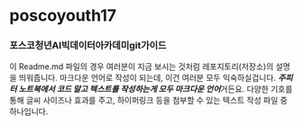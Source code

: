 # poscoyouth17
### 포스코청년AI빅데이터아카데미git가이드
이 Readme.md 파일의 경우 여러분이 지금 보시는 것처럼 레포지토리(저장소)의 설명을 띄워줍니다. 마크다운 언어로 작성이 되는데, 이건 여러분 모두 익숙하실겁니다. ***주피터 노트북에서 코드 말고 텍스트를 작성하는게 모두 마크다운 언어***거든요. 다양한 기호를 통해 글씨 사이즈나 효과를 주고, 하이퍼링크 등을 첨부할 수 있는 텍스트 작성 파일 중 하나입니다.

